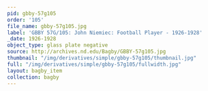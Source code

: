 ```yaml
---
pid: gbby-57g105
order: '105'
file_name: gbby-57g105.jpg
label: 'GBBY 57G/105: John Niemiec: Football Player - 1926-1928'
_date: 1926-1928
object_type: glass plate negative
source: http://archives.nd.edu/Bagby/GBBY-57g105.jpg
thumbnail: "/img/derivatives/simple/gbby-57g105/thumbnail.jpg"
full: "/img/derivatives/simple/gbby-57g105/fullwidth.jpg"
layout: bagby_item
collection: bagby
---
```

